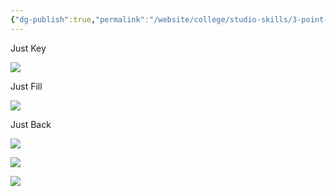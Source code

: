 ```yaml
---
{"dg-publish":true,"permalink":"/website/college/studio-skills/3-point-lighting/"}
---
```


<style> .container {font-family: sans-serif; text-align: center;} .button-wrapper button {z-index: 1;height: 40px; width: 100px; margin: 10px;padding: 5px;} .excalidraw .App-menu_top .buttonList { display: flex;} .excalidraw-wrapper { height: 800px; margin: 50px; position: relative;} :root[dir="ltr"] .excalidraw .layer-ui__wrapper .zen-mode-transition.App-menu_bottom--transition-left {transform: none;} </style><script src="https://cdn.jsdelivr.net/npm/react@17/umd/react.production.min.js"></script><script src="https://cdn.jsdelivr.net/npm/react-dom@17/umd/react-dom.production.min.js"></script><script type="text/javascript" src="https://cdn.jsdelivr.net/npm/@excalidraw/excalidraw@0/dist/excalidraw.production.min.js"></script><div id="3_Point_Lighting_2025-04-30_1203.07.excalidraw.md1"></div><script>(function(){const InitialData={"type":"excalidraw","version":2,"source":"https://github.com/zsviczian/obsidian-excalidraw-plugin/releases/tag/2.9.2","elements":[{"id":"mrdjKb44CX3E5v67s1308","type":"ellipse","x":-95.49285233343664,"y":-417.41275379406716,"width":89.72674677589663,"height":94.01013363022226,"angle":0,"strokeColor":"#1e1e1e","backgroundColor":"transparent","fillStyle":"solid","strokeWidth":2,"strokeStyle":"solid","roughness":1,"opacity":100,"groupIds":[],"frameId":null,"index":"a0","roundness":{"type":2},"seed":544160214,"version":318,"versionNonce":184538838,"isDeleted":false,"boundElements":[{"id":"R9uVhCZjtK3fN-b_5Df3_","type":"arrow"},{"type":"text","id":"EDNFUYBy"}],"updated":1746011129131,"link":null,"locked":false},{"id":"EDNFUYBy","type":"text","x":-74.59264947059663,"y":-383.14528847404785,"width":47.479949951171875,"height":25,"angle":0,"strokeColor":"#1e1e1e","backgroundColor":"transparent","fillStyle":"solid","strokeWidth":2,"strokeStyle":"solid","roughness":1,"opacity":100,"groupIds":[],"frameId":null,"index":"a0V","roundness":null,"seed":1734106826,"version":152,"versionNonce":566922262,"isDeleted":false,"boundElements":null,"updated":1746011129131,"link":null,"locked":false,"text":"Back","rawText":"Back","fontSize":20,"fontFamily":5,"textAlign":"center","verticalAlign":"middle","containerId":"mrdjKb44CX3E5v67s1308","originalText":"Back","autoResize":true,"lineHeight":1.25},{"id":"1POsS5etbXaJAOef1qbP5","type":"ellipse","x":70.75,"y":-129.91691549697157,"width":81.82519034555037,"height":81.37350701817053,"angle":0,"strokeColor":"#1e1e1e","backgroundColor":"transparent","fillStyle":"solid","strokeWidth":2,"strokeStyle":"solid","roughness":1,"opacity":100,"groupIds":[],"frameId":null,"index":"a1","roundness":{"type":2},"seed":1834896458,"version":69,"versionNonce":1699680726,"isDeleted":false,"boundElements":[{"id":"z0WoFHvdDwMZ_wbtVs6kK","type":"arrow"},{"type":"text","id":"QG5yXiO4"}],"updated":1746011132129,"link":null,"locked":false},{"id":"QG5yXiO4","type":"text","x":95.333035423076,"y":-101.50004129862606,"width":32.79997253417969,"height":25,"angle":0,"strokeColor":"#1e1e1e","backgroundColor":"transparent","fillStyle":"solid","strokeWidth":2,"strokeStyle":"solid","roughness":1,"opacity":100,"groupIds":[],"frameId":null,"index":"a1V","roundness":null,"seed":1596972694,"version":50,"versionNonce":1711871062,"isDeleted":false,"boundElements":null,"updated":1746011132131,"link":null,"locked":false,"text":"Key","rawText":"Key","fontSize":20,"fontFamily":5,"textAlign":"center","verticalAlign":"middle","containerId":"1POsS5etbXaJAOef1qbP5","originalText":"Key","autoResize":true,"lineHeight":1.25},{"id":"AYX9FPj72oszvlqyK1a9k","type":"ellipse","x":-257.5250634485168,"y":-130.3125,"width":69.2750634485168,"height":83.17661987886305,"angle":0,"strokeColor":"#1e1e1e","backgroundColor":"transparent","fillStyle":"solid","strokeWidth":2,"strokeStyle":"solid","roughness":1,"opacity":100,"groupIds":[],"frameId":null,"index":"a2","roundness":{"type":2},"seed":1147019978,"version":101,"versionNonce":1386883786,"isDeleted":false,"boundElements":[{"id":"mRD1pu4pjgDW1HS7Irczq","type":"arrow"},{"type":"text","id":"br1cAqND"}],"updated":1746011135516,"link":null,"locked":false},{"id":"br1cAqND","type":"text","x":-236.42995308301442,"y":-101.1315660368284,"width":27.0999755859375,"height":25,"angle":0,"strokeColor":"#1e1e1e","backgroundColor":"transparent","fillStyle":"solid","strokeWidth":2,"strokeStyle":"solid","roughness":1,"opacity":100,"groupIds":[],"frameId":null,"index":"a2V","roundness":null,"seed":211131670,"version":61,"versionNonce":2130804810,"isDeleted":false,"boundElements":null,"updated":1746011135517,"link":null,"locked":false,"text":"Fill","rawText":"Fill","fontSize":20,"fontFamily":5,"textAlign":"center","verticalAlign":"middle","containerId":"AYX9FPj72oszvlqyK1a9k","originalText":"Fill","autoResize":true,"lineHeight":1.25},{"id":"SUo3m2FMiFqzB_wpSQrf5","type":"rectangle","x":-98.85441549697157,"y":-272.3125,"width":98,"height":98,"angle":0,"strokeColor":"#1e1e1e","backgroundColor":"transparent","fillStyle":"solid","strokeWidth":2,"strokeStyle":"solid","roughness":1,"opacity":100,"groupIds":[],"frameId":null,"index":"a3","roundness":{"type":3},"seed":1013349514,"version":42,"versionNonce":903758602,"isDeleted":false,"boundElements":[{"type":"text","id":"C9LzVllj"},{"id":"z0WoFHvdDwMZ_wbtVs6kK","type":"arrow"},{"id":"R9uVhCZjtK3fN-b_5Df3_","type":"arrow"},{"id":"mRD1pu4pjgDW1HS7Irczq","type":"arrow"}],"updated":1746011107153,"link":null,"locked":false},{"id":"C9LzVllj","type":"text","x":-85.92437704482313,"y":-235.8125,"width":72.13992309570312,"height":25,"angle":0,"strokeColor":"#1e1e1e","backgroundColor":"transparent","fillStyle":"solid","strokeWidth":2,"strokeStyle":"solid","roughness":1,"opacity":100,"groupIds":[],"frameId":null,"index":"a4","roundness":null,"seed":1654297162,"version":10,"versionNonce":2107776458,"isDeleted":false,"boundElements":null,"updated":1746011088861,"link":null,"locked":false,"text":"Subject","rawText":"Subject","fontSize":20,"fontFamily":5,"textAlign":"center","verticalAlign":"middle","containerId":"SUo3m2FMiFqzB_wpSQrf5","originalText":"Subject","autoResize":true,"lineHeight":1.25},{"id":"z0WoFHvdDwMZ_wbtVs6kK","type":"arrow","x":85.92470911706404,"y":-124.40598632251087,"width":76.87962967742394,"height":65.42070832002238,"angle":0,"strokeColor":"#1e1e1e","backgroundColor":"transparent","fillStyle":"solid","strokeWidth":2,"strokeStyle":"solid","roughness":1,"opacity":100,"groupIds":[],"frameId":null,"index":"a6","roundness":{"type":2},"seed":1298053078,"version":82,"versionNonce":75130646,"isDeleted":false,"boundElements":null,"updated":1746011132130,"link":null,"locked":false,"points":[[0,0],[-76.87962967742394,-65.42070832002238]],"lastCommittedPoint":null,"startBinding":{"elementId":"1POsS5etbXaJAOef1qbP5","focus":0.17493702460852043,"gap":2.821330839345198},"endBinding":{"elementId":"SUo3m2FMiFqzB_wpSQrf5","focus":-0.18182900733545362,"gap":14},"startArrowhead":null,"endArrowhead":"arrow","elbowed":false},{"id":"R9uVhCZjtK3fN-b_5Df3_","type":"arrow","x":-41.25954866395592,"y":-318.3902913707301,"width":2.2271472332300775,"height":35.33329930634096,"angle":0,"strokeColor":"#1e1e1e","backgroundColor":"transparent","fillStyle":"solid","strokeWidth":2,"strokeStyle":"solid","roughness":1,"opacity":100,"groupIds":[],"frameId":null,"index":"a7","roundness":{"type":2},"seed":1908381142,"version":217,"versionNonce":269261142,"isDeleted":false,"boundElements":null,"updated":1746011129132,"link":null,"locked":false,"points":[[0,0],[-2.2271472332300775,35.33329930634096]],"lastCommittedPoint":null,"startBinding":{"elementId":"mrdjKb44CX3E5v67s1308","focus":-0.2581102947419224,"gap":5.920978475405757},"endBinding":{"elementId":"SUo3m2FMiFqzB_wpSQrf5","focus":0.03778480773403698,"gap":15.195006398269243},"startArrowhead":null,"endArrowhead":"arrow","elbowed":false},{"id":"mRD1pu4pjgDW1HS7Irczq","type":"arrow","x":-185.6296209429031,"y":-112.5503579222564,"width":85.34969322932861,"height":65.44601730695315,"angle":0,"strokeColor":"#1e1e1e","backgroundColor":"transparent","fillStyle":"solid","strokeWidth":2,"strokeStyle":"solid","roughness":1,"opacity":100,"groupIds":[],"frameId":null,"index":"a8","roundness":{"type":2},"seed":1745218570,"version":95,"versionNonce":1212081930,"isDeleted":false,"boundElements":null,"updated":1746011135533,"link":null,"locked":false,"points":[[0,0],[85.34969322932861,-65.44601730695315]],"lastCommittedPoint":null,"startBinding":{"elementId":"AYX9FPj72oszvlqyK1a9k","focus":0.0700412807804787,"gap":7.877260292430908},"endBinding":{"elementId":"SUo3m2FMiFqzB_wpSQrf5","focus":-0.07696766991596139,"gap":7.441881137166254},"startArrowhead":null,"endArrowhead":"arrow","elbowed":false},{"id":"FAWRKvnvGSFVrii2pz5bn","type":"arrow","x":-195.99924686445036,"y":-122.50207572502893,"width":80.38726109721961,"height":61.65038069110079,"angle":0,"strokeColor":"#1e1e1e","backgroundColor":"transparent","fillStyle":"solid","strokeWidth":2,"strokeStyle":"solid","roughness":1,"opacity":100,"groupIds":[],"frameId":null,"index":"a5","roundness":{"type":2},"seed":752399178,"version":86,"versionNonce":2137198538,"isDeleted":true,"boundElements":null,"updated":1746011104651,"link":null,"locked":false,"points":[[0,0],[80.38726109721961,-61.65038069110079]],"lastCommittedPoint":null,"startBinding":{"elementId":"AYX9FPj72oszvlqyK1a9k","focus":-0.09608896525103208,"gap":1.2169815752685365},"endBinding":{"elementId":"SUo3m2FMiFqzB_wpSQrf5","focus":0.1301768450639769,"gap":18.644770179697833},"startArrowhead":null,"endArrowhead":"arrow","elbowed":false}],"appState":{"theme":"light","viewBackgroundColor":"#ffffff","currentItemStrokeColor":"#1e1e1e","currentItemBackgroundColor":"transparent","currentItemFillStyle":"solid","currentItemStrokeWidth":2,"currentItemStrokeStyle":"solid","currentItemRoughness":1,"currentItemOpacity":100,"currentItemFontFamily":5,"currentItemFontSize":20,"currentItemTextAlign":"left","currentItemStartArrowhead":null,"currentItemEndArrowhead":"arrow","currentItemArrowType":"round","scrollX":446.5294703591689,"scrollY":511.3678960891168,"zoom":{"value":1.654491},"currentItemRoundness":"round","gridSize":20,"gridStep":5,"gridModeEnabled":false,"gridColor":{"Bold":"rgba(217, 217, 217, 0.5)","Regular":"rgba(230, 230, 230, 0.5)"},"currentStrokeOptions":null,"frameRendering":{"enabled":true,"clip":true,"name":true,"outline":true},"objectsSnapModeEnabled":false,"activeTool":{"type":"selection","customType":null,"locked":false,"lastActiveTool":null}},"files":{}};InitialData.scrollToContent=true;App=()=>{const e=React.useRef(null),t=React.useRef(null),[n,i]=React.useState({width:void 0,height:void 0});return React.useEffect(()=>{i({width:t.current.getBoundingClientRect().width,height:t.current.getBoundingClientRect().height});const e=()=>{i({width:t.current.getBoundingClientRect().width,height:t.current.getBoundingClientRect().height})};return window.addEventListener("resize",e),()=>window.removeEventListener("resize",e)},[t]),React.createElement(React.Fragment,null,React.createElement("div",{className:"excalidraw-wrapper",ref:t},React.createElement(ExcalidrawLib.Excalidraw,{ref:e,width:n.width,height:n.height,initialData:InitialData,viewModeEnabled:!0,zenModeEnabled:!0,gridModeEnabled:!1})))},excalidrawWrapper=document.getElementById("3_Point_Lighting_2025-04-30_1203.07.excalidraw.md1");ReactDOM.render(React.createElement(App),excalidrawWrapper);})();</script>
Just Key

![](https://lh6.googleusercontent.com/yNEZULZwOyk3qhXNYZwWooNQI8z0CyDre6W68PT1uLPZSCOne82pSHUXdhpO7W2oU_g2mOXe5lIVbAq-MFwEHr4)

Just Fill

![](https://lh5.googleusercontent.com/wB2P3tFaNPjW0S45APqvPQHQpDGeOwFZ0_GXMWn7qhwMZ4YXzjrp2jpjy29aJItf8AxSVk6ClBOpYlHUjbYWKI8)

Just Back

![](https://lh5.googleusercontent.com/oSRNQSJVbP6v8sAr86dMtnaHuF4VJRWUKX5YAlbbSsi1qATdHE0_8jQX6EjrAFZqvtTt9EOZabb_523Aa6wORSI)

![](https://lh4.googleusercontent.com/C_vjg4Burg0RUZuvM0wSzYXASFHcTJEiz9QhOu3Q6eTbgWbnt5lowa9a0GZ1ImdIJAjjrMQyjPEou8V50RRkuvU)

![](https://lh3.googleusercontent.com/dKlFsqppN280plDhZMlQWdFze7O5heF2vaMrDMzKYUdiP-Vpl4Lp4_bORELqDJn2Q67Z9re-Gz5iSpURv-QxN3M)